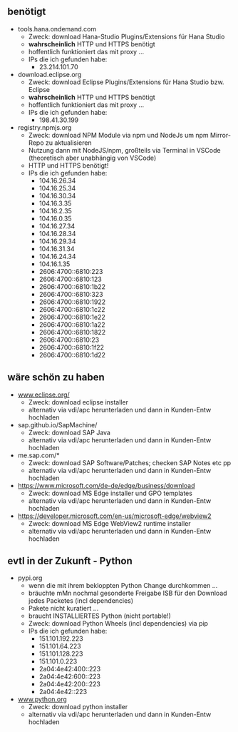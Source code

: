 ## benötigt
- tools.hana.ondemand.com
   - Zweck: download Hana-Studio Plugins/Extensions für Hana Studio
   - **wahrscheinlich** HTTP und HTTPS benötigt
   - hoffentlich funktioniert das mit proxy ...
   - IPs die ich gefunden habe:
     - 23.214.101.70
- download.eclipse.org
   - Zweck: download Eclipse Plugins/Extensions für Hana Studio bzw. Eclipse
   - **wahrscheinlich** HTTP und HTTPS benötigt
   - hoffentlich funktioniert das mit proxy ...
   - IPs die ich gefunden habe:
     - 198.41.30.199
- registry.npmjs.org
   - Zweck: download NPM Module via npm und NodeJs um npm Mirror-Repo zu aktualisieren
   - Nutzung dann mit NodeJS/npm, großteils via Terminal in VSCode (theoretisch aber unabhängig von VSCode)
   - HTTP und HTTPS benötigt!
   - IPs die ich gefunden habe:
     - 104.16.26.34
     - 104.16.25.34
     - 104.16.30.34
     - 104.16.3.35
     - 104.16.2.35
     - 104.16.0.35
     - 104.16.27.34
     - 104.16.28.34
     - 104.16.29.34
     - 104.16.31.34
     - 104.16.24.34
     - 104.16.1.35
     - 2606:4700::6810:223
     - 2606:4700::6810:123
     - 2606:4700::6810:1b22
     - 2606:4700::6810:323
     - 2606:4700::6810:1922
     - 2606:4700::6810:1c22
     - 2606:4700::6810:1e22
     - 2606:4700::6810:1a22
     - 2606:4700::6810:1822
     - 2606:4700::6810:23
     - 2606:4700::6810:1f22
     - 2606:4700::6810:1d22

## wäre schön zu haben
- www.eclipse.org/
   - Zweck: download eclipse installer
   - alternativ via vdi/apc herunterladen und dann in Kunden-Entw hochladen
- sap.github.io/SapMachine/
   - Zweck: download SAP Java
   - alternativ via vdi/apc herunterladen und dann in Kunden-Entw hochladen
- me.sap.com/*
   - Zweck: download SAP Software/Patches; checken SAP Notes etc pp
   - alternativ via vdi/apc herunterladen und dann in Kunden-Entw hochladen
- https://www.microsoft.com/de-de/edge/business/download
   - Zweck: download MS Edge installer und GPO templates
   - alternativ via vdi/apc herunterladen und dann in Kunden-Entw hochladen
- https://developer.microsoft.com/en-us/microsoft-edge/webview2
   - Zweck: download MS Edge WebView2 runtime installer
   - alternativ via vdi/apc herunterladen und dann in Kunden-Entw hochladen
 
## evtl in der Zukunft - Python
- pypi.org
   - wenn die mit ihrem bekloppten Python Change durchkommen ...
   - bräuchte mMn nochmal gesonderte Freigabe ISB für den Download jedes Packetes (incl dependencies)
   - Pakete nicht kuratiert ...
   - braucht INSTALLIERTES Python (nicht portable!)
   - Zweck: download Python Wheels (incl dependencies) via pip
   - IPs die ich gefunden habe:
     - 151.101.192.223
     - 151.101.64.223
     - 151.101.128.223
     - 151.101.0.223
     - 2a04:4e42:400::223
     - 2a04:4e42:600::223
     - 2a04:4e42:200::223
     - 2a04:4e42::223
- www.python.org
   - Zweck: download python installer
   - alternativ via vdi/apc herunterladen und dann in Kunden-Entw hochladen
